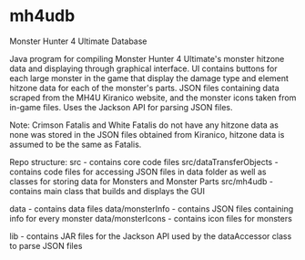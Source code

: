 # mh4udb
Monster Hunter 4 Ultimate Database

Java program for compiling Monster Hunter 4 Ultimate's monster hitzone data and displaying through graphical interface. UI contains buttons for each large monster in the game that display the damage type and element hitzone data for each of the monster's parts. JSON files containing data scraped from the MH4U Kiranico website, and the monster icons taken from in-game files. Uses the Jackson API for parsing JSON files.

Note: Crimson Fatalis and White Fatalis do not have any hitzone data as none was stored in the JSON files obtained from Kiranico, hitzone data is assumed to be the same as Fatalis.

Repo structure:
src - contains core code files
  src/dataTransferObjects - contains code files for accessing JSON files in data folder as well as classes for storing data for Monsters and Monster Parts
  src/mh4udb - contains main class that builds and displays the GUI
  
data - contains data files
  data/monsterInfo - contains JSON files containing info for every monster
  data/monsterIcons - contains icon files for monsters
  
lib - contains JAR files for the Jackson API used by the dataAccessor class to parse JSON files
